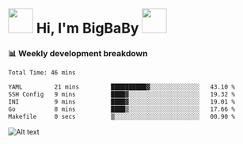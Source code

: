 <!-- Title -->
<h1>
    <img src="https://media.tenor.com/TlyRveJkgo4AAAAi/cloud-cloud-strife.gif" width="50"/>
    Hi, I'm BigBaBy
    <img src="https://media.tenor.com/TlyRveJkgo4AAAAi/cloud-cloud-strife.gif" width="50"/>
</h1>

<h3> 📊 Weekly development breakdown </h3>
<!-- waka-readme-stats -->

<!--START_SECTION:waka-->

```txt
Total Time: 46 mins

YAML         21 mins         ██████████▓░░░░░░░░░░░░░░   43.10 %
SSH Config   9 mins          ████▓░░░░░░░░░░░░░░░░░░░░   19.32 %
INI          9 mins          ████▓░░░░░░░░░░░░░░░░░░░░   19.01 %
Go           8 mins          ████▒░░░░░░░░░░░░░░░░░░░░   17.66 %
Makefile     0 secs          ▒░░░░░░░░░░░░░░░░░░░░░░░░   00.90 %
```

<!--END_SECTION:waka-->

![Alt text](https://spotify-recently-played-readme.vercel.app/api?user=21b7yx6vkj66csord5swswvza&count=10&width=1000)
